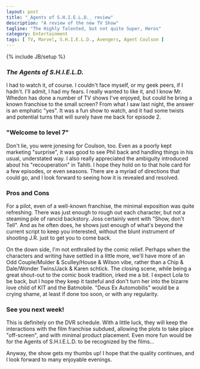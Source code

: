 ```yaml
---
layout: post
title: "_Agents of S.H.I.E.L.D._ review"
description: "A review of the new TV Show"
tagline: "The Highly Talented, but not quite Super, Heros"
category: Entertainment
tags: [ TV, Marvel, S.H.I.E.L.D., Avengers, Agent Coulson ]
---
```

{% include JB/setup %}
### _The Agents of S.H.I.E.L.D._

I had to watch it, of course. I couldn't face myself, or my geek peers, if I hadn't. I'll admit, I had my fears. I really wanted to like it, and I know Mr. Whedon has done a number of TV shows I've enjoyed, but could he bring a known franchise to the small screen? From what I saw last night, the answer is an emphatic "yes". It was a fun show to watch, and it had some twists and potential turns that will surely have me back for episode 2.

### "Welcome to level 7"

Don't lie, you were jonesing for Coulson, too. Even as a poorly kept marketing "surprise", it was good to see Phil back and handling things in his usual, understated way. I also really appreciated the ambiguity introduced about his "recouperation" in Tahiti. I hope they hold on to that hole card for a few episodes, or even seasons. There are a myriad of directions that could go, and I look forward to seeing how it is revealed and resolved.

### Pros and Cons

For a pilot, even of a well-known franchise, the minimal exposition was quite refreshing. There was just enough to rough out each character, but not a steaming pile of rancid backstory. Joss certainly went with "Show, don't Tell". And as he often does, he shows just enough of what's beyond the current script to keep you interested, without the blunt instrument of shooting J.R. just to get you to come back.

On the down side, I'm not enthralled by the comic relief. Perhaps when the characters and writing have settled in a little more, we'll have more of an Odd Couple/Mulder & Sculley/House & Wilson vibe, rather than a Chip & Dale/Wonder Twins/Jack & Karen schtick. The closing scene, while being a great shout-out to the comic book tradition, irked me a bit. I expect Lola to be back, but I hope they keep it tasteful and don't turn her into the bizarre love child of KIT and the Batmobile. "Deus Ex Automobilis" would be a crying shame, at least if done too soon, or with any regularity.

### See you next week!

This is definitely on the DVR schedule. With a little luck, they will keep the interactions with the film franchise subdued, allowing the plots to take place "off-screen", and with minimal product placement. Even more fun would be for the Agents of S.H.I.E.L.D. to be recognized by the films...

Anyway, the show gets my thumbs up! I hope that the quality continues, and I look forward to many enjoyable evenings.
